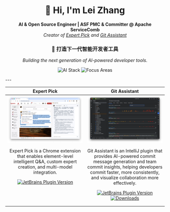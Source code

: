 <h1 align="center">👋 Hi, I'm Lei Zhang</h1>

<p align="center">
  <strong>AI & Open Source Engineer | ASF PMC & Committer @ Apache ServiceComb</strong><br>
  <em>Creator of <a href="https://expertpick.pages.dev/">Expert Pick</a> and <a href="https://gitassistant.pages.dev/">Git Assistant</a></em>
</p>

<h3 align="center">🚀 打造下一代智能开发者工具</h3>
<p align="center">
  <em>Building the next generation of AI-powered developer tools.</em>
</p>

<p align="center">
  <img src="https://img.shields.io/badge/AI%20Stack-GitHub%20Copilot%20|%20OpenAI%20Codex%20|%20Gemini%20CLI-blue?style=flat-square&logo=openai&logoColor=white" alt="AI Stack">
  <img src="https://img.shields.io/badge/Focus-AI%20Agents%20|%20Developer%20Tools%20|%20Productivity-green?style=flat-square&logo=github&logoColor=white" alt="Focus Areas">
</p>
---
<table width="100%">
  <colgroup>
    <col span="1" width="50%" />
    <col span="1" width="50%" />
  </colgroup>
  <thead>
    <tr>
      <th scope="col" width="50%" valign="top" align="center">Expert Pick</th>
      <th scope="col" width="50%" valign="top" align="center">Git Assistant</th>
    </tr>
  </thead>
  <tbody>
    <tr>
      <td valign="top" align="center">
        <a href="https://expertpick.pages.dev/" aria-label="Open Expert Pick">
          <img src="assets/expertpick/screenshot.webp" alt="Expert Pick screenshot" loading="lazy" decoding="async" width="420" />
        </a>
        <p>
            Expert Pick is a Chrome extension that enables element-level intelligent Q&A, custom expert creation, and multi-model integration.
        </p>
        <p align="center">
          <a href="https://chromewebstore.google.com/detail/Expert%20Pick/nlhaigmgncplpnanfmjakbfcbfbhcnjo?hl=en">
            <img src="https://img.shields.io/badge/Chrome%20Web%20Store-Live-green?logo=google-chrome&style=flat-square" alt="JetBrains Plugin Version">
          </a>
        </p>        
      </td>
      <td valign="top" align="center">
        <a href="https://gitassistant.pages.dev/" aria-label="Open Git Assistant">
          <img src="assets/gitassistant/screenshot.png" alt="Git Assistant screenshot" loading="lazy" decoding="async" width="420" />
        </a>
        <p>
            Git Assistant is an IntelliJ plugin that provides AI-powered commit message generation and team commit insights, helping developers commit faster, more consistently, and visualize collaboration more effectively.
        </p>
        <p align="center">
          <a href="https://plugins.jetbrains.com/plugin/24154-git-assistant">
            <img src="https://img.shields.io/jetbrains/plugin/v/24154-git-assistant?style=flat-square&color=0A84FF&logo=jetbrains&logoColor=white" alt="JetBrains Plugin Version">
          </a>
          <a href="https://plugins.jetbrains.com/plugin/24154-git-assistant">
            <img src="https://img.shields.io/jetbrains/plugin/d/24154-git-assistant?label=Downloads&style=flat-square" alt="Downloads">
          </a>
        </p>
      </td>
    </tr>
  </tbody>
</table>